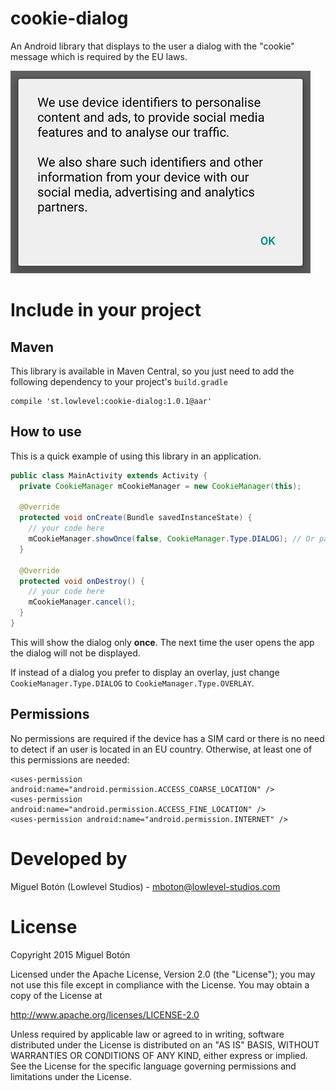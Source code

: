 # cookie-dialog

An Android library that displays to the user a dialog with the "cookie" message which is required by the EU laws.

![Image](https://raw.githubusercontent.com/lowlevel-studios/cookie-dialog/master/art/screenshot.png)

# Include in your project

## Maven

This library is available in Maven Central, so you just need to add the following dependency to your project's `build.gradle`

```
compile 'st.lowlevel:cookie-dialog:1.0.1@aar'
```

## How to use

This is a quick example of using this library in an application.

```java
public class MainActivity extends Activity {
  private CookieManager mCookieManager = new CookieManager(this);
  
  @Override
  protected void onCreate(Bundle savedInstanceState) {
    // your code here
    mCookieManager.showOnce(false, CookieManager.Type.DIALOG); // Or pass "true" to show the dialog only to EU users
  }
  
  @Override
  protected void onDestroy() {
    // your code here
    mCookieManager.cancel();
  }
}
```

This will show the dialog only **once**. The next time the user opens the app the dialog will not be displayed.

If instead of a dialog you prefer to display an overlay, just change `CookieManager.Type.DIALOG` to `CookieManager.Type.OVERLAY`.

## Permissions

No permissions are required if the device has a SIM card or there is no need to detect if an user is located in an EU country. Otherwise, at least one of this permissions are needed:

```
<uses-permission android:name="android.permission.ACCESS_COARSE_LOCATION" />
<uses-permission android:name="android.permission.ACCESS_FINE_LOCATION" />
<uses-permission android:name="android.permission.INTERNET" />
```

# Developed by

Miguel Botón (Lowlevel Studios) - mboton@lowlevel-studios.com

# License

Copyright 2015 Miguel Botón

Licensed under the Apache License, Version 2.0 (the "License");
you may not use this file except in compliance with the License.
You may obtain a copy of the License at

   http://www.apache.org/licenses/LICENSE-2.0

Unless required by applicable law or agreed to in writing, software
distributed under the License is distributed on an "AS IS" BASIS,
WITHOUT WARRANTIES OR CONDITIONS OF ANY KIND, either express or implied.
See the License for the specific language governing permissions and
limitations under the License.
